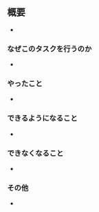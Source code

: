 ## 概要

- 

### なぜこのタスクを行うのか

- 

### やったこと

- 

### できるようになること

- 

### できなくなること

- 

### その他
<!-- レビューアーに確認してもらいたいこと -->

- 
